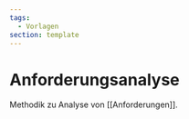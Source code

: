 ```yaml
---
tags:
  - Vorlagen
section: template
---
```

# Anforderungsanalyse

Methodik zu Analyse von [[Anforderungen]].